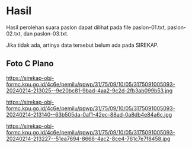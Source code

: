 # Hasil

Hasil perolehan suara paslon dapat dilihat pada file paslon-01.txt, paslon-02.txt, dan paslon-03.txt.

Jika tidak ada, artinya data tersebut belum ada pada SIREKAP.

## Foto C Plano

https://sirekap-obj-formc.kpu.go.id/4c6e/pemilu/ppwp/31/75/09/10/05/3175091005093-20240214-213025--9e20bc81-9bad-4aa2-9c2d-2fb3ab099b53.jpg

https://sirekap-obj-formc.kpu.go.id/4c6e/pemilu/ppwp/31/75/09/10/05/3175091005093-20240214-213140--63b505da-0af1-42ec-88ad-0a8db4e84a6c.jpg

https://sirekap-obj-formc.kpu.go.id/4c6e/pemilu/ppwp/31/75/09/10/05/3175091005093-20240214-213227--51ea7694-8666-4ac2-8ce4-761c7e7f8458.jpg
